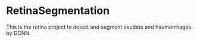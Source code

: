# RetinaSegmentation

This is the retina project to detect and segment exudate and haemorrhages by DCNN.
